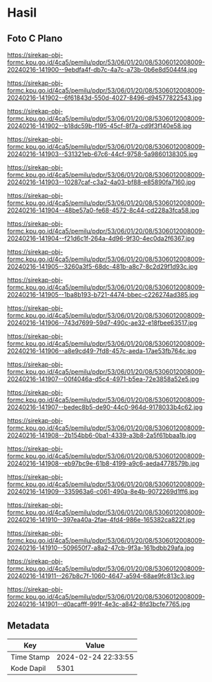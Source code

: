 # Hasil

## Foto C Plano

https://sirekap-obj-formc.kpu.go.id/4ca5/pemilu/pdpr/53/06/01/20/08/5306012008009-20240216-141900--9ebdfa4f-db7c-4a7c-a73b-0b6e8d5044f4.jpg

https://sirekap-obj-formc.kpu.go.id/4ca5/pemilu/pdpr/53/06/01/20/08/5306012008009-20240216-141902--6f61843d-550d-4027-8496-d94577822543.jpg

https://sirekap-obj-formc.kpu.go.id/4ca5/pemilu/pdpr/53/06/01/20/08/5306012008009-20240216-141902--b18dc59b-f195-45cf-8f7a-cd9f3f140e58.jpg

https://sirekap-obj-formc.kpu.go.id/4ca5/pemilu/pdpr/53/06/01/20/08/5306012008009-20240216-141903--531321eb-67c6-44cf-9758-5a9860138305.jpg

https://sirekap-obj-formc.kpu.go.id/4ca5/pemilu/pdpr/53/06/01/20/08/5306012008009-20240216-141903--10287caf-c3a2-4a03-bf88-e85890fa7160.jpg

https://sirekap-obj-formc.kpu.go.id/4ca5/pemilu/pdpr/53/06/01/20/08/5306012008009-20240216-141904--48be57a0-fe68-4572-8c44-cd228a3fca58.jpg

https://sirekap-obj-formc.kpu.go.id/4ca5/pemilu/pdpr/53/06/01/20/08/5306012008009-20240216-141904--f21d6c1f-264a-4d96-9f30-4ec0da2f6367.jpg

https://sirekap-obj-formc.kpu.go.id/4ca5/pemilu/pdpr/53/06/01/20/08/5306012008009-20240216-141905--3260a3f5-68dc-481b-a8c7-8c2d29f1d93c.jpg

https://sirekap-obj-formc.kpu.go.id/4ca5/pemilu/pdpr/53/06/01/20/08/5306012008009-20240216-141905--1ba8b193-b721-4474-bbec-c226274ad385.jpg

https://sirekap-obj-formc.kpu.go.id/4ca5/pemilu/pdpr/53/06/01/20/08/5306012008009-20240216-141906--743d7699-59d7-490c-ae32-e18fbee63517.jpg

https://sirekap-obj-formc.kpu.go.id/4ca5/pemilu/pdpr/53/06/01/20/08/5306012008009-20240216-141906--a8e9cd49-7fd8-457c-aeda-17ae53fb764c.jpg

https://sirekap-obj-formc.kpu.go.id/4ca5/pemilu/pdpr/53/06/01/20/08/5306012008009-20240216-141907--00f4046a-d5c4-4971-b5ea-72e3858a52e5.jpg

https://sirekap-obj-formc.kpu.go.id/4ca5/pemilu/pdpr/53/06/01/20/08/5306012008009-20240216-141907--bedec8b5-de90-44c0-964d-9178033b4c62.jpg

https://sirekap-obj-formc.kpu.go.id/4ca5/pemilu/pdpr/53/06/01/20/08/5306012008009-20240216-141908--2b154bb6-0ba1-4339-a3b8-2a5f61bbaa1b.jpg

https://sirekap-obj-formc.kpu.go.id/4ca5/pemilu/pdpr/53/06/01/20/08/5306012008009-20240216-141908--eb97bc9e-61b8-4199-a9c6-aeda4778579b.jpg

https://sirekap-obj-formc.kpu.go.id/4ca5/pemilu/pdpr/53/06/01/20/08/5306012008009-20240216-141909--335963a6-c061-490a-8e4b-9072269d1ff6.jpg

https://sirekap-obj-formc.kpu.go.id/4ca5/pemilu/pdpr/53/06/01/20/08/5306012008009-20240216-141910--397ea40a-2fae-4fd4-986e-165382ca822f.jpg

https://sirekap-obj-formc.kpu.go.id/4ca5/pemilu/pdpr/53/06/01/20/08/5306012008009-20240216-141910--509650f7-a8a2-47cb-9f3a-161bdbb29afa.jpg

https://sirekap-obj-formc.kpu.go.id/4ca5/pemilu/pdpr/53/06/01/20/08/5306012008009-20240216-141911--267b8c7f-1060-4647-a594-68ae9fc813c3.jpg

https://sirekap-obj-formc.kpu.go.id/4ca5/pemilu/pdpr/53/06/01/20/08/5306012008009-20240216-141901--d0acafff-991f-4e3c-a842-8fd3bcfe7765.jpg


## Metadata

| Key        | Value               |
| ---------- | ------------------- |
| Time Stamp | 2024-02-24 22:33:55 |
| Kode Dapil | 5301                |




